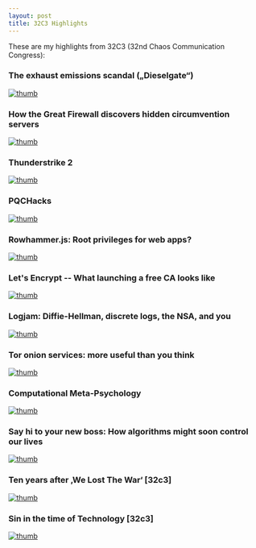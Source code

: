 ```yaml
---
layout: post
title: 32C3 Highlights
---
```


These are my highlights from 32C3 (32nd Chaos Communication Congress):

### The exhaust emissions scandal („Dieselgate“)

[![thumb](https://img.youtube.com/vi/xZSU1FPDiao/sddefault.jpg)](https://www.youtube.com/watch?v=xZSU1FPDiao)

### How the Great Firewall discovers hidden circumvention servers

[![thumb](https://img.youtube.com/vi/NgYdmRR7JtY/sddefault.jpg)](https://www.youtube.com/watch?v=NgYdmRR7JtY)

### Thunderstrike 2

[![thumb](https://img.youtube.com/vi/cU2zFegQ9gY/sddefault.jpg)](https://www.youtube.com/watch?v=cU2zFegQ9gY)

### PQCHacks

[![thumb](https://img.youtube.com/vi/6XeBvdm8vao/sddefault.jpg)](https://www.youtube.com/watch?v=6XeBvdm8vao)

### Rowhammer.js: Root privileges for web apps?

[![thumb](https://img.youtube.com/vi/LT54Jq_0kJk/sddefault.jpg)](https://www.youtube.com/watch?v=LT54Jq_0kJk)

### Let's Encrypt -- What launching a free CA looks like

[![thumb](https://img.youtube.com/vi/zJ0JMl1B7yY/sddefault.jpg)](https://www.youtube.com/watch?v=zJ0JMl1B7yY)

### Logjam: Diffie-Hellman, discrete logs, the NSA, and you

[![thumb](https://img.youtube.com/vi/TfK5tf3ScR4/sddefault.jpg)](https://www.youtube.com/watch?v=TfK5tf3ScR4)

### Tor onion services: more useful than you think

[![thumb](https://img.youtube.com/vi/oh9D2r-ck40/sddefault.jpg)](https://www.youtube.com/watch?v=oh9D2r-ck40)

### Computational Meta-Psychology

[![thumb](https://img.youtube.com/vi/DATQKB7656E/sddefault.jpg)](https://www.youtube.com/watch?v=DATQKB7656E)

### Say hi to your new boss: How algorithms might soon control our lives

[![thumb](https://img.youtube.com/vi/iRY9IceaVig/sddefault.jpg)](https://www.youtube.com/watch?v=iRY9IceaVig)

### Ten years after ‚We Lost The War‘ [32c3]

[![thumb](https://img.youtube.com/vi/Y65LbFWCf0A/sddefault.jpg)](https://www.youtube.com/watch?v=Y65LbFWCf0A)

### Sin in the time of Technology [32c3]

[![thumb](https://img.youtube.com/vi/_-6ps3tyOFE/sddefault.jpg)](https://www.youtube.com/watch?v=_-6ps3tyOFE)
